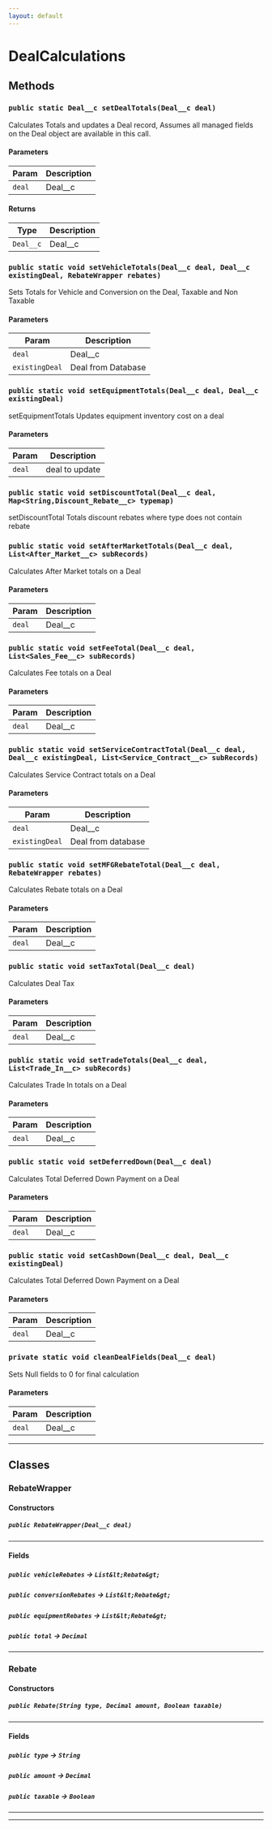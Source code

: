 ```yaml
---
layout: default
---
```

# DealCalculations
## Methods
### `public static Deal__c setDealTotals(Deal__c deal)`

Calculates Totals and updates a Deal record, Assumes all managed fields on the Deal object are available in this call.

#### Parameters

|Param|Description|
|---|---|
|`deal`|Deal__c|

#### Returns

|Type|Description|
|---|---|
|`Deal__c`|Deal__c|

### `public static void setVehicleTotals(Deal__c deal, Deal__c existingDeal, RebateWrapper rebates)`

Sets Totals for Vehicle and Conversion on the Deal, Taxable and Non Taxable

#### Parameters

|Param|Description|
|---|---|
|`deal`|Deal__c|
|`existingDeal`|Deal from Database|

### `public static void setEquipmentTotals(Deal__c deal, Deal__c existingDeal)`

setEquipmentTotals Updates equipment inventory cost on a deal

#### Parameters

|Param|Description|
|---|---|
|`deal`|deal to update|

### `public static void setDiscountTotal(Deal__c deal, Map<String,Discount_Rebate__c> typemap)`

setDiscountTotal Totals discount rebates where type does not contain rebate

### `public static void setAfterMarketTotals(Deal__c deal, List<After_Market__c> subRecords)`

Calculates After Market totals on a Deal

#### Parameters

|Param|Description|
|---|---|
|`deal`|Deal__c|

### `public static void setFeeTotal(Deal__c deal, List<Sales_Fee__c> subRecords)`

Calculates Fee totals on a Deal

#### Parameters

|Param|Description|
|---|---|
|`deal`|Deal__c|

### `public static void setServiceContractTotal(Deal__c deal, Deal__c existingDeal, List<Service_Contract__c> subRecords)`

Calculates Service Contract totals on a Deal

#### Parameters

|Param|Description|
|---|---|
|`deal`|Deal__c|
|`existingDeal`|Deal from database|

### `public static void setMFGRebateTotal(Deal__c deal, RebateWrapper rebates)`

Calculates Rebate totals on a Deal

#### Parameters

|Param|Description|
|---|---|
|`deal`|Deal__c|

### `public static void setTaxTotal(Deal__c deal)`

Calculates Deal Tax

#### Parameters

|Param|Description|
|---|---|
|`deal`|Deal__c|

### `public static void setTradeTotals(Deal__c deal, List<Trade_In__c> subRecords)`

Calculates Trade In totals on a Deal

#### Parameters

|Param|Description|
|---|---|
|`deal`|Deal__c|

### `public static void setDeferredDown(Deal__c deal)`

Calculates Total Deferred Down Payment on a Deal

#### Parameters

|Param|Description|
|---|---|
|`deal`|Deal__c|

### `public static void setCashDown(Deal__c deal, Deal__c existingDeal)`

Calculates Total Deferred Down Payment on a Deal

#### Parameters

|Param|Description|
|---|---|
|`deal`|Deal__c|

### `private static void cleanDealFields(Deal__c deal)`

Sets Null fields to 0 for final calculation

#### Parameters

|Param|Description|
|---|---|
|`deal`|Deal__c|

---
## Classes
### RebateWrapper
#### Constructors
##### `public RebateWrapper(Deal__c deal)`
---
#### Fields

##### `public vehicleRebates` → `List&lt;Rebate&gt;`


##### `public conversionRebates` → `List&lt;Rebate&gt;`


##### `public equipmentRebates` → `List&lt;Rebate&gt;`


##### `public total` → `Decimal`


---

### Rebate
#### Constructors
##### `public Rebate(String type, Decimal amount, Boolean taxable)`
---
#### Fields

##### `public type` → `String`


##### `public amount` → `Decimal`


##### `public taxable` → `Boolean`


---

---
